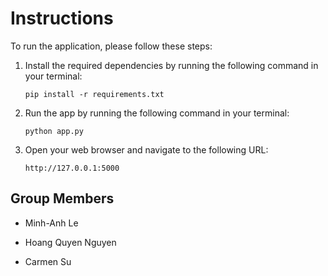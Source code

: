 # Instructions

To run the application, please follow these steps:

1. Install the required dependencies by running the following command in your terminal:

    ```
    pip install -r requirements.txt
    ```


2. Run the app by running the following command in your terminal:

    ```
    python app.py
    ```

3. Open your web browser and navigate to the following URL:

    ```
    http://127.0.0.1:5000
    ```

## Group Members

- Minh-Anh Le

- Hoang Quyen Nguyen

- Carmen Su